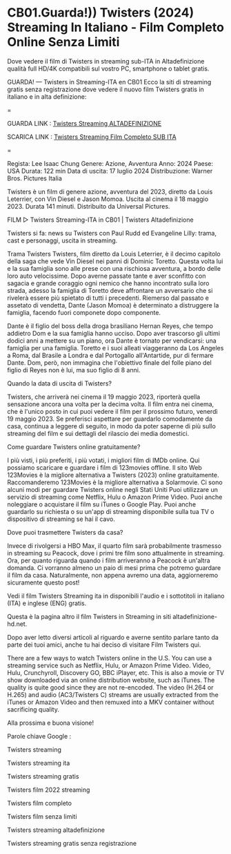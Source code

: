 # CB01.Guarda!)) Twisters (2024) Streaming In Italiano - Film Completo Online Senza Limiti

Dove vedere il film di Twisters in streaming sub-ITA in Altadefinizione qualità full HD/4K compatibili sul vostro PC, smartphone o tablet gratis.

GUARDA! — Twisters in Streaming-ITA en CB01
Ecco la siti di streaming gratis senza registrazione dove vedere il nuovo film Twisters gratis in italiano e in alta definizione:

=

GUARDA LINK : [Twisters Streaming ALTADEFINIZIONE](https://t.co/07ImPeVTBQ)

SCARICA LINK : [Twisters Streaming Film Completo SUB ITA](https://t.co/07ImPeVTBQ)

=

Regista: Lee Isaac Chung
Genere: Azione, Avventura
Anno: 2024
Paese: USA
Durata: 122 min
Data di uscita: 17 luglio 2024
Distribuzione: Warner Bros. Pictures Italia

Twisters è un film di genere azione, avventura del 2023, diretto da Louis Leterrier, con Vin Diesel e Jason Momoa. Uscita al cinema il 18 maggio 2023. Durata 141 minuti. Distribuito da Universal Pictures.

FILM ▷ Twisters Streaming-ITA in CB01 | Twisters Altadefinizione

Twisters si fa: news su Twisters con Paul Rudd ed Evangeline Lilly: trama, cast e personaggi, uscita in streaming.

Trama Twisters
Twisters, film diretto da Louis Leterrier, è il decimo capitolo della saga che vede Vin Diesel nei panni di Dominic Toretto. Questa volta lui e la sua famiglia sono alle prese con una rischiosa avventura, a bordo delle loro auto velocissime. Dopo averne passate tante e aver sconfitto con sagacia e grande coraggio ogni nemico che hanno incontrato sulla loro strada, adesso la famiglia di Toretto deve affrontare un avversario che si rivelerà essere più spietato di tutti i precedenti. Riemerso dal passato e assetato di vendetta, Dante (Jason Momoa) è determinato a distruggere la famiglia, facendo fuori componete dopo componente.

Dante è il figlio del boss della droga brasiliano Hernan Reyes, che tempo addietro Dom e la sua famiglia hanno ucciso. Dopo aver trascorso gli ultimi dodici anni a mettere su un piano, ora Dante è tornato per vendicarsi: una famiglia per una famiglia. Toretto e i suoi alleati viaggeranno da Los Angeles a Roma, dal Brasile a Londra e dal Portogallo all'Antartide, pur di fermare Dante. Dom, però, non immagina che l'obiettivo finale del folle piano del figlio di Reyes non è lui, ma suo figlio di 8 anni.

Quando la data di uscita di Twisters?

Twisters, che arriverà nei cinema il 19 maggio 2023, riporterà quella sensazione ancora una volta per la decima volta. Il film entra nei cinema, che è l'unico posto in cui puoi vedere il film per il prossimo futuro, venerdì 19 maggio 2023.
Se preferisci aspettare per guardarlo comodamente da casa, continua a leggere di seguito, in modo da poter saperne di più sullo streaming del film e sui dettagli del rilascio dei media domestici.

Come guardare Twisters online gratuitamente?

I più visti, i più preferiti, i più votati, i migliori film di IMDb online. Qui possiamo scaricare e guardare i film di 123movies offline. Il sito Web 123Movies è la migliore alternativa a Twisters (2023) online gratuitamente. Raccomanderemo 123Movies è la migliore alternativa a Solarmovie.
Ci sono alcuni modi per guardare Twisters online negli Stati Uniti Puoi utilizzare un servizio di streaming come Netflix, Hulu o Amazon Prime Video. Puoi anche noleggiare o acquistare il film su iTunes o Google Play. Puoi anche guardarlo su richiesta o su un'app di streaming disponibile sulla tua TV o dispositivo di streaming se hai il cavo.

Dove puoi trasmettere Twisters da casa?

Invece di rivolgersi a HBO Max, il quarto film sarà probabilmente trasmesso in streaming su Peacock, dove i primi tre film sono attualmente in streaming. Ora, per quanto riguarda quando i film arriveranno a Peacock è un'altra domanda. Ci vorranno almeno un paio di mesi prima che potremo guardare il film da casa. Naturalmente, non appena avremo una data, aggiorneremo sicuramente questo post!

Vedi il film Twisters Streaming ita in disponibili l'audio e i sottotitoli in italiano (ITA) e inglese (ENG) gratis.

Questa è la pagina altro il film Twisters in Streaming in siti altadefinizione-hd.net.

Dopo aver letto diversi articoli al riguardo e averne sentito parlare tanto da parte dei tuoi amici, anche tu hai deciso di visitare Film Twisters qui.

There are a few ways to watch Twisters online in the U.S. You can use a streaming service such as Netflix, Hulu, or Amazon Prime Video. Video, Hulu, Crunchyroll, Discovery GO, BBC iPlayer, etc. This is also a movie or TV show downloaded via an online distribution website, such as iTunes. The quality is quite good since they are not re-encoded. The video (H.264 or H.265) and audio (AC3/Twisters C) streams are usually extracted from the iTunes or Amazon Video and then remuxed into a MKV container without sacrificing quality.


Alla prossima e buona visione!


Parole chiave Google :

Twisters streaming

Twisters streaming ita

Twisters streaming gratis

Twisters film 2022 streaming

Twisters film completo

Twisters film senza limiti

Twisters streaming altadefinizione

Twisters streaming gratis senza registrazione
